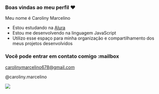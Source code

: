 ### Boas vindas ao meu perfil ❤

Meu nome é Caroliny Marcelino

- Estou estudando na [Alura](https://www.alura.com.br)
- Estou me desenvolvendo na linguagem JavaScript
- Utilizo esse espaço para minha organização e compartilhamento dos meus projetos desenvolvidos

### Você pode entrar em contato comigo :mailbox

carolinymarcelino678@gmail.com

@caroliny.marcelino

![](https://media1.tenor.com/m/MRgaS4kC7aAAAAAC/miraculous-marinette.gif)
